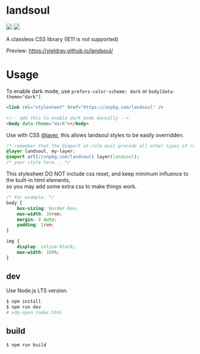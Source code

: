 # landsoul

[![](https://badgen.net/packagephobia/install/landsoul)](https://packagephobia.com/result?p=landsoul)
[![](https://img.shields.io/npm/v/landsoul)](https://www.npmjs.com/package/landsoul)

A classless CSS library (IE11 is not supported)

Preview: <https://yieldray.github.io/landsoul/>

# Usage

To enable dark mode, use `prefers-color-scheme: dark` or `body[data-theme="dark"]`

```html
<link rel="stylesheet" href="https://unpkg.com/landsoul" />

<!-- add this to enable dark mode manually -->
<body data-theme="dark"></body>
```

Use with CSS [@layer](https://developer.mozilla.org/en-US/docs/Web/CSS/@layer), this allows landsoul styles to be easily overridden.

```css
/* remember that the @import at-rule must precede all other types of rules, except @charset and @layer rules. */
@layer landsoul, my-layer;
@import url(//unpkg.com/landsoul) layer(landsoul);
/* your style here... */
```

This stylesheet DO NOT include css reset, and keep minimum influence to the built-in html elements,  
so you may add some extra css to make things work.

```css
/* For example: */
body {
    box-sizing: border-box;
    max-width: 38rem;
    margin: 0 auto;
    padding: 1rem;
}

img {
    display: inline-block;
    max-width: 100%;
}
```

## dev

Use Node.js LTS version.

```bash
$ npm install
$ npm run dev
# xdg-open index.html
```

## build

```bash
$ npm run build
```
